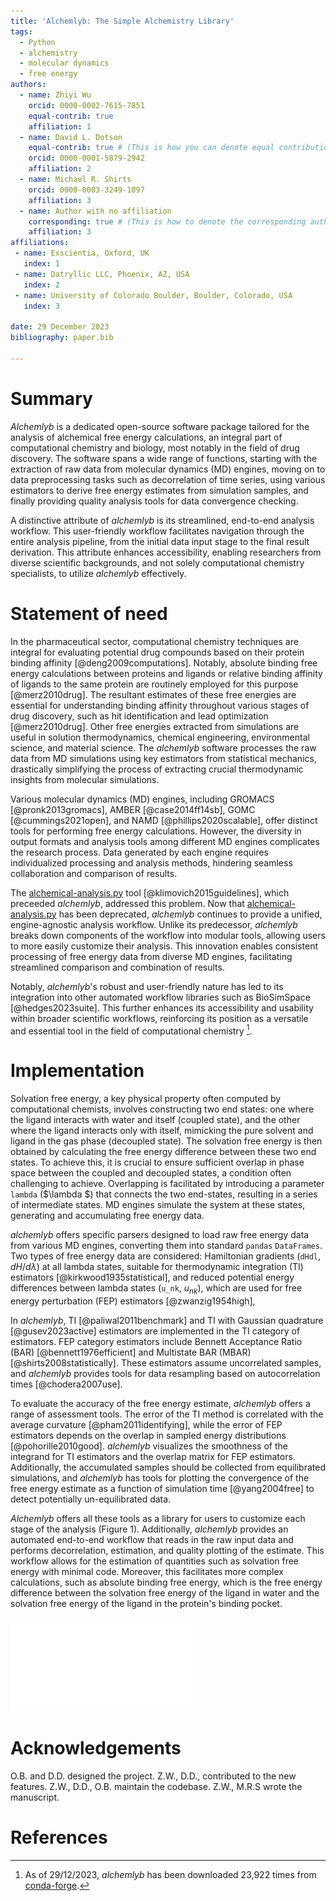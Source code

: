 ```yaml
---
title: 'Alchemlyb: The Simple Alchemistry Library'
tags:
  - Python
  - alchemistry
  - molecular dynamics
  - free energy
authors:
  - name: Zhiyi Wu
    orcid: 0000-0002-7615-7851
    equal-contrib: true
    affiliation: 1
  - name: David L. Dotson
    equal-contrib: true # (This is how you can denote equal contributions between multiple authors)
    orcid: 0000-0001-5879-2942
    affiliation: 2
  - name: Michael R. Shirts
    orcid: 0000-0003-3249-1097
    affiliation: 3
  - name: Author with no affiliation
    corresponding: true # (This is how to denote the corresponding author)
    affiliation: 3
affiliations:
 - name: Exscientia, Oxford, UK
   index: 1
 - name: Datryllic LLC, Phoenix, AZ, USA
   index: 2
 - name: University of Colorado Boulder, Boulder, Colorado, USA
   index: 3

date: 29 December 2023
bibliography: paper.bib

---
```


# Summary

*Alchemlyb* is a dedicated open-source software package tailored for the analysis of alchemical free energy calculations,
    an integral part of computational chemistry and biology,
    most notably in the field of drug discovery.
The software spans a wide range of functions,
    starting with the extraction of raw data from molecular dynamics (MD) engines,
    moving on to data preprocessing tasks such as decorrelation of time series,
    using various estimators to derive free energy estimates from simulation samples,
    and finally providing quality analysis tools for data convergence checking.

A distinctive attribute of *alchemlyb* is its streamlined, end-to-end analysis workflow.
This user-friendly workflow facilitates navigation through the entire analysis pipeline,
    from the initial data input stage to the final result derivation.
This attribute enhances accessibility,
    enabling researchers from diverse scientific backgrounds,
    and not solely computational chemistry specialists,
    to utilize *alchemlyb* effectively.


# Statement of need

In the pharmaceutical sector, computational chemistry techniques are integral for evaluating potential drug compounds based on their protein binding affinity [@deng2009computations].
Notably, absolute binding free energy calculations between proteins and ligands or relative binding affinity of ligands to the same protein are routinely employed for this purpose [@merz2010drug].
The resultant estimates of these free energies are essential for understanding binding affinity throughout various stages of drug discovery, such as hit identification and lead optimization [@merz2010drug].
Other free energies extracted from simulations are useful in solution thermodynamics, chemical engineering, environmental science, and material science.
The *alchemlyb* software processes the raw data from MD simulations using key estimators from statistical mechanics, drastically simplifying the process of extracting crucial thermodynamic insights from molecular simulations.

Various molecular dynamics (MD) engines, including GROMACS [@pronk2013gromacs], AMBER [@case2014ff14sb], GOMC [@cummings2021open], and NAMD [@phillips2020scalable],
    offer distinct tools for performing free energy calculations.
However, the diversity in output formats and analysis tools among different MD engines complicates the research process.
Data generated by each engine requires individualized processing and analysis methods,
    hindering seamless collaboration and comparison of results.


The [alchemical-analysis.py](https://github.com/MobleyLab/alchemical-analysis) tool [@klimovich2015guidelines], which preceeded *alchemlyb*, addressed this problem.
Now that [alchemical-analysis.py](https://github.com/MobleyLab/alchemical-analysis) has been deprecated,
    *alchemlyb* continues to provide a unified, engine-agnostic analysis workflow.
Unlike its predecessor, *alchemlyb* breaks down components of the workflow into modular tools, 
    allowing users to more easily customize their analysis.
This innovation enables consistent processing of free energy data from diverse MD engines, 
    facilitating streamlined comparison and combination of results.

Notably, *alchemlyb*'s robust and user-friendly nature has led to its integration into other automated workflow libraries such as BioSimSpace [@hedges2023suite].
This further enhances its accessibility and usability within broader scientific workflows,
    reinforcing its position as a versatile and essential tool in the field of computational chemistry [^1].

[^1]: As of 29/12/2023, *alchemlyb* has been downloaded 23,922 times from [conda-forge](https://anaconda.org/conda-forge/alchemlyb/files).

# Implementation

Solvation free energy, a key physical property often computed by computational chemists, involves constructing two end states:
    one where the ligand interacts with water and itself (coupled state),
    and the other where the ligand interacts only with itself, mimicking the pure solvent and ligand in the gas phase (decoupled state).
The solvation free energy is then obtained by calculating the free energy difference between these two end states.
To achieve this, it is crucial to ensure sufficient overlap in phase space between the coupled and decoupled states, a condition often challenging to achieve.
Overlapping is facilitated by introducing a parameter `lambda` ($\lambda $) that connects the two end-states, resulting in a series of intermediate states.
MD engines simulate the system at these states, generating and accumulating free energy data.

*alchemlyb* offers specific parsers designed to load raw free energy data from various MD engines, converting them into standard `pandas` `DataFrames`.
Two types of free energy data are considered: 
    Hamiltonian gradients (`dHdl`, $dH/d\lambda$) at all lambda states, suitable for thermodynamic integration (TI) estimators [@kirkwood1935statistical],
    and reduced potential energy differences between lambda states (`u_nk`, $u_{nk}$), which are used for free energy perturbation (FEP) estimators [@zwanzig1954high],

In *alchemlyb*, TI [@paliwal2011benchmark] and TI with Gaussian quadrature [@gusev2023active] estimators are implemented in the TI category of estimators.
FEP category estimators include Bennett Acceptance Ratio (BAR) [@bennett1976efficient] and Multistate BAR (MBAR) [@shirts2008statistically].
These estimators assume uncorrelated samples, and *alchemlyb* provides tools for data resampling based on autocorrelation times [@chodera2007use].

To evaluate the accuracy of the free energy estimate, *alchemlyb* offers a range of assessment tools.
The error of the TI method is correlated with the average curvature [@pham2011identifying],
    while the error of FEP estimators depends on the overlap in sampled energy distributions [@pohorille2010good].
*alchemlyb* visualizes the smoothness of the integrand for TI estimators and the overlap matrix for FEP estimators.
Additionally, the accumulated samples should be collected from equilibrated simulations,
    and *alchemlyb* has tools for plotting the convergence of the free energy estimate as a function of simulation time [@yang2004free] to detect potentially un-equilibrated data.

*Alchemlyb* offers all these tools as a library for users to customize each stage of the analysis (Figure 1).
Additionally, *alchemlyb* provides an automated end-to-end workflow that reads in the raw input data and performs decorrelation, estimation, and quality plotting of the estimate.
This workflow allows for the estimation of quantities such as solvation free energy with minimal code.
Moreover, this facilitates more complex calculations, such as absolute binding free energy, which is the free energy difference between the solvation free energy of the ligand in water and the solvation free energy of the ligand in the protein's binding pocket. 

![The building blocks of *alchemlyb*](Fig1.pdf)



# Acknowledgements

O.B. and D.D. designed the project. Z.W., D.D., contributed to the new features. Z.W., D.D., O.B. maintain the codebase. Z.W., M.R.S wrote the manuscript.

# References


